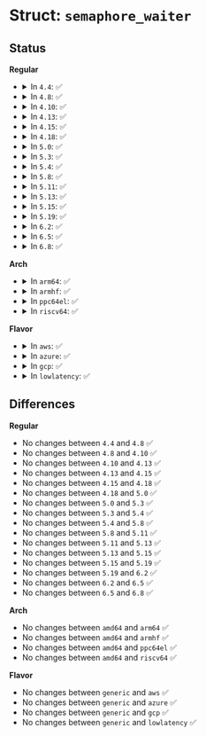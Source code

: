 # Struct: <code>semaphore_waiter</code>

## Status
<b>Regular</b>
<ul>
<li>
<details>
<summary>In <code>4.4</code>: ✅</summary>

```c
struct semaphore_waiter {
    struct list_head list;
    struct task_struct *task;
    bool up;
};
```
</details>
</li>
<li>
<details>
<summary>In <code>4.8</code>: ✅</summary>

```c
struct semaphore_waiter {
    struct list_head list;
    struct task_struct *task;
    bool up;
};
```
</details>
</li>
<li>
<details>
<summary>In <code>4.10</code>: ✅</summary>

```c
struct semaphore_waiter {
    struct list_head list;
    struct task_struct *task;
    bool up;
};
```
</details>
</li>
<li>
<details>
<summary>In <code>4.13</code>: ✅</summary>

```c
struct semaphore_waiter {
    struct list_head list;
    struct task_struct *task;
    bool up;
};
```
</details>
</li>
<li>
<details>
<summary>In <code>4.15</code>: ✅</summary>

```c
struct semaphore_waiter {
    struct list_head list;
    struct task_struct *task;
    bool up;
};
```
</details>
</li>
<li>
<details>
<summary>In <code>4.18</code>: ✅</summary>

```c
struct semaphore_waiter {
    struct list_head list;
    struct task_struct *task;
    bool up;
};
```
</details>
</li>
<li>
<details>
<summary>In <code>5.0</code>: ✅</summary>

```c
struct semaphore_waiter {
    struct list_head list;
    struct task_struct *task;
    bool up;
};
```
</details>
</li>
<li>
<details>
<summary>In <code>5.3</code>: ✅</summary>

```c
struct semaphore_waiter {
    struct list_head list;
    struct task_struct *task;
    bool up;
};
```
</details>
</li>
<li>
<details>
<summary>In <code>5.4</code>: ✅</summary>

```c
struct semaphore_waiter {
    struct list_head list;
    struct task_struct *task;
    bool up;
};
```
</details>
</li>
<li>
<details>
<summary>In <code>5.8</code>: ✅</summary>

```c
struct semaphore_waiter {
    struct list_head list;
    struct task_struct *task;
    bool up;
};
```
</details>
</li>
<li>
<details>
<summary>In <code>5.11</code>: ✅</summary>

```c
struct semaphore_waiter {
    struct list_head list;
    struct task_struct *task;
    bool up;
};
```
</details>
</li>
<li>
<details>
<summary>In <code>5.13</code>: ✅</summary>

```c
struct semaphore_waiter {
    struct list_head list;
    struct task_struct *task;
    bool up;
};
```
</details>
</li>
<li>
<details>
<summary>In <code>5.15</code>: ✅</summary>

```c
struct semaphore_waiter {
    struct list_head list;
    struct task_struct *task;
    bool up;
};
```
</details>
</li>
<li>
<details>
<summary>In <code>5.19</code>: ✅</summary>

```c
struct semaphore_waiter {
    struct list_head list;
    struct task_struct *task;
    bool up;
};
```
</details>
</li>
<li>
<details>
<summary>In <code>6.2</code>: ✅</summary>

```c
struct semaphore_waiter {
    struct list_head list;
    struct task_struct *task;
    bool up;
};
```
</details>
</li>
<li>
<details>
<summary>In <code>6.5</code>: ✅</summary>

```c
struct semaphore_waiter {
    struct list_head list;
    struct task_struct *task;
    bool up;
};
```
</details>
</li>
<li>
<details>
<summary>In <code>6.8</code>: ✅</summary>

```c
struct semaphore_waiter {
    struct list_head list;
    struct task_struct *task;
    bool up;
};
```
</details>
</li>
</ul>
<b>Arch</b>
<ul>
<li>
<details>
<summary>In <code>arm64</code>: ✅</summary>

```c
struct semaphore_waiter {
    struct list_head list;
    struct task_struct *task;
    bool up;
};
```
</details>
</li>
<li>
<details>
<summary>In <code>armhf</code>: ✅</summary>

```c
struct semaphore_waiter {
    struct list_head list;
    struct task_struct *task;
    bool up;
};
```
</details>
</li>
<li>
<details>
<summary>In <code>ppc64el</code>: ✅</summary>

```c
struct semaphore_waiter {
    struct list_head list;
    struct task_struct *task;
    bool up;
};
```
</details>
</li>
<li>
<details>
<summary>In <code>riscv64</code>: ✅</summary>

```c
struct semaphore_waiter {
    struct list_head list;
    struct task_struct *task;
    bool up;
};
```
</details>
</li>
</ul>
<b>Flavor</b>
<ul>
<li>
<details>
<summary>In <code>aws</code>: ✅</summary>

```c
struct semaphore_waiter {
    struct list_head list;
    struct task_struct *task;
    bool up;
};
```
</details>
</li>
<li>
<details>
<summary>In <code>azure</code>: ✅</summary>

```c
struct semaphore_waiter {
    struct list_head list;
    struct task_struct *task;
    bool up;
};
```
</details>
</li>
<li>
<details>
<summary>In <code>gcp</code>: ✅</summary>

```c
struct semaphore_waiter {
    struct list_head list;
    struct task_struct *task;
    bool up;
};
```
</details>
</li>
<li>
<details>
<summary>In <code>lowlatency</code>: ✅</summary>

```c
struct semaphore_waiter {
    struct list_head list;
    struct task_struct *task;
    bool up;
};
```
</details>
</li>
</ul>

## Differences
<b>Regular</b>
<ul>
<li>
No changes between <code>4.4</code> and <code>4.8</code> ✅
</li>
<li>
No changes between <code>4.8</code> and <code>4.10</code> ✅
</li>
<li>
No changes between <code>4.10</code> and <code>4.13</code> ✅
</li>
<li>
No changes between <code>4.13</code> and <code>4.15</code> ✅
</li>
<li>
No changes between <code>4.15</code> and <code>4.18</code> ✅
</li>
<li>
No changes between <code>4.18</code> and <code>5.0</code> ✅
</li>
<li>
No changes between <code>5.0</code> and <code>5.3</code> ✅
</li>
<li>
No changes between <code>5.3</code> and <code>5.4</code> ✅
</li>
<li>
No changes between <code>5.4</code> and <code>5.8</code> ✅
</li>
<li>
No changes between <code>5.8</code> and <code>5.11</code> ✅
</li>
<li>
No changes between <code>5.11</code> and <code>5.13</code> ✅
</li>
<li>
No changes between <code>5.13</code> and <code>5.15</code> ✅
</li>
<li>
No changes between <code>5.15</code> and <code>5.19</code> ✅
</li>
<li>
No changes between <code>5.19</code> and <code>6.2</code> ✅
</li>
<li>
No changes between <code>6.2</code> and <code>6.5</code> ✅
</li>
<li>
No changes between <code>6.5</code> and <code>6.8</code> ✅
</li>
</ul>
<b>Arch</b>
<ul>
<li>
No changes between <code>amd64</code> and <code>arm64</code> ✅
</li>
<li>
No changes between <code>amd64</code> and <code>armhf</code> ✅
</li>
<li>
No changes between <code>amd64</code> and <code>ppc64el</code> ✅
</li>
<li>
No changes between <code>amd64</code> and <code>riscv64</code> ✅
</li>
</ul>
<b>Flavor</b>
<ul>
<li>
No changes between <code>generic</code> and <code>aws</code> ✅
</li>
<li>
No changes between <code>generic</code> and <code>azure</code> ✅
</li>
<li>
No changes between <code>generic</code> and <code>gcp</code> ✅
</li>
<li>
No changes between <code>generic</code> and <code>lowlatency</code> ✅
</li>
</ul>
